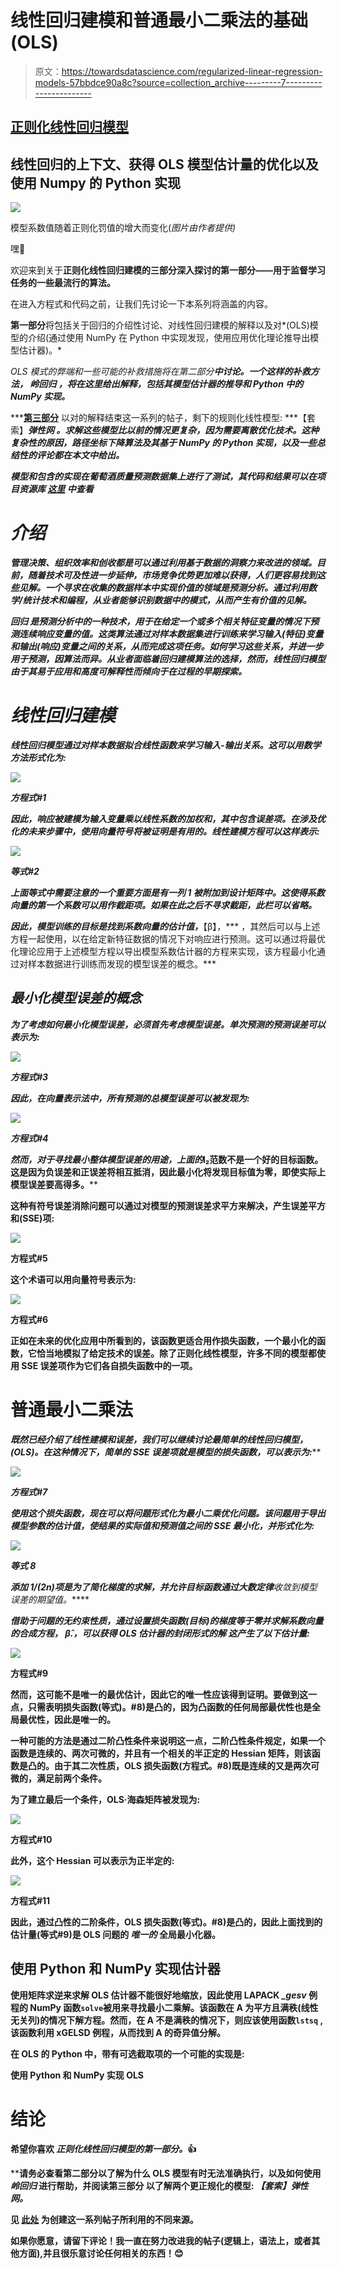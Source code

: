 # 线性回归建模和普通最小二乘法的基础(OLS)

> 原文：<https://towardsdatascience.com/regularized-linear-regression-models-57bbdce90a8c?source=collection_archive---------7----------------------->

## [正则化线性回归模型](https://towardsdatascience.com/tagged/regularized-regression)

## 线性回归的上下文、获得 OLS 模型估计量的优化以及使用 Numpy 的 Python 实现

![](img/7ce4a3da3cb20c419d05479300db59bd.png)

模型系数值随着正则化罚值的增大而变化(*图片由作者提供)*

嘿👋

欢迎来到关于**正则化线性回归建模的三部分深入探讨的第一部分——**用于监督学习任务的一些最流行的算法**。**

在进入方程式和代码之前，让我们先讨论一下本系列将涵盖的内容。

**第一部分**将包括关于回归的介绍性讨论、对线性回归建模的解释以及对*(OLS)模型的介绍(通过使用 NumPy 在 Python 中实现发现，使用应用优化理论推导出模型估计器)。*

*OLS 模式的弊端和一些可能的补救措施将在第二部分[](/regularized-linear-regression-models-44572e79a1b5)**中讨论。一个这样的补救方法， ***岭回归*** ，将在这里给出解释，包括其模型估计器的推导和 Python 中的 NumPy 实现。***

***[**第三部分**](/regularized-linear-regression-models-dcf5aa662ab9) 以对的解释结束这一系列的帖子，剩下的规则化线性模型: ***【套索】******弹性网*** 。求解这些模型比以前的情况更复杂，因为需要离散优化技术。这种复杂性的原因，*路径坐标下降*算法及其基于 NumPy 的 Python 实现，以及一些总结性的评论都在本文中给出。***

***模型和包含的实现在葡萄酒质量预测数据集上进行了测试，其代码和结果可以在项目资源库 [**这里**](http://github.com/wyattowalsh/regularized-linear-regression-deep-dive) 中查看***

# ***介绍***

***管理决策、组织效率和创收都是可以通过利用基于数据的洞察力来改进的领域。目前，随着技术可及性进一步延伸，市场竞争优势更加难以获得，人们更容易找到这些见解。一个寻求在收集的数据样本中实现价值的领域是预测分析。通过利用数学/统计技术和编程，从业者能够识别数据中的模式，从而产生有价值的见解。***

******回归*** 是预测分析中的一种技术，用于在给定一个或多个相关特征变量的情况下预测连续响应变量的值。这类算法通过对样本数据集进行训练来学习输入(特征)变量和输出(响应)变量之间的关系，从而完成这项任务。如何学习这些关系，并进一步用于预测，因算法而异。从业者面临着回归建模算法的选择，然而，线性回归模型由于其易于应用和高度可解释性而倾向于在过程的早期探索。***

# ***线性回归建模***

***线性回归模型通过对样本数据拟合线性函数来学习输入-输出关系。这可以用数学方法形式化为:***

***![](img/e4429716c11412ed57a35e846f940229.png)***

***方程式#1***

***因此，响应被建模为输入变量乘以线性系数的加权和，其中包含误差项。在涉及优化的未来步骤中，使用向量符号将被证明是有用的。线性建模方程可以这样表示:***

***![](img/e4f20113f9c1c6e92ac3e65c8327b2a1.png)***

***等式#2***

***上面等式中需要注意的一个重要方面是有一列 **1** 被附加到设计矩阵中。这使得系数向量的第一个系数可以用作截距项。如果在此之后不寻求截距，此栏可以省略。***

***因此，模型训练的目标是找到系数向量的估计值，***【β̂】，*** ，其然后可以与上述方程一起使用，以在给定新特征数据的情况下对响应进行预测。这可以通过将最优化理论应用于上述模型方程以导出模型系数估计器的方程来实现，该方程最小化通过对样本数据进行训练而发现的模型误差的概念。***

## ***最小化模型误差的概念***

***为了考虑如何最小化模型误差，必须首先考虑模型误差。单次预测的预测误差可以表示为:***

***![](img/431ce66d868e9df5a0ae16e0f1676cf0.png)***

***方程式#3***

***因此，在向量表示法中，所有预测的总模型误差可以被发现为:***

***![](img/7623fe4ed7db0873ed945e8bd086e6a6.png)***

***方程式#4***

***然而，对于寻找最小整体模型误差的用途，上面的*l₂范数不是一个好的目标函数。这是因为负误差和正误差将相互抵消，因此最小化将发现目标值为零，即使实际上模型误差要高得多。****

****这种有符号误差消除问题可以通过对模型的预测误差求平方来解决，产生误差平方和(SSE)项:****

****![](img/fa6aa66e8a0de075162236d311cde35f.png)****

****方程式#5****

****这个术语可以用向量符号表示为:****

****![](img/ba889fb076cb421c2c4066079fe0e489.png)****

****方程式#6****

****正如在未来的优化应用中所看到的，该函数更适合用作**损失函数**，一个最小化的函数，它恰当地模拟了给定技术的误差。除了正则化线性模型，许多不同的模型都使用 SSE 误差项作为它们各自损失函数中的一项。****

# ******普通最小二乘法******

****既然已经介绍了线性建模和误差，我们可以继续讨论最简单的线性回归模型，*(OLS)。在这种情况下，简单的 SSE 误差项就是模型的损失函数，可以表示为:*****

*****![](img/52849abde3af0f1855b5c206a4659805.png)*****

*****方程式#7*****

*****使用这个损失函数，现在可以将问题形式化为*最小二乘*优化问题。该问题用于导出模型参数*的估计值，使结果的实际值和预测值之间的 SSE 最小化，并形式化为:******

*****![](img/5114cb89a47ec20d7d2903f84753aa24.png)*****

*****等式 8*****

*****添加 1/(2n)项是为了简化梯度的求解，并允许目标函数通过**大数定律**收敛到模型误差的期望值。*****

*****借助于问题的无约束性质，通过设置损失函数(目标)的梯度等于零并求解系数向量的合成方程， ***β̂.，可以获得 OLS 估计器的封闭形式的解*** 这产生了以下估计量:*****

****![](img/88a5a747f8a390203adfd19ea5c7ddbf.png)****

****方程式#9****

****然而，这可能不是唯一的最优估计，因此它的唯一性应该得到证明。要做到这一点，只需表明损失函数(等式)。#8)是凸的，因为凸函数的任何局部最优性也是全局最优性，因此是唯一的。****

****一种可能的方法是通过二阶凸性条件来说明这一点，二阶凸性条件规定，如果一个函数是连续的、两次可微的，并且有一个相关的半正定的 Hessian 矩阵，则该函数是凸的。由于其二次性质，OLS 损失函数(方程式。#8)既是连续的又是两次可微的，满足前两个条件。****

****为了建立最后一个条件，OLS·海森矩阵被发现为:****

****![](img/c162581cf29ad6b9b16950a13e4f4ade.png)****

****方程式#10****

****此外，这个 Hessian 可以表示为正半定的:****

****![](img/55f6bf2bf9e2d3d559ffe135d963a1f2.png)****

****方程式#11****

****因此，通过凸性的二阶条件，OLS 损失函数(等式)。#8)是凸的，因此上面找到的估计量(等式#9)是 OLS 问题的 ***唯一的*** 全局最小化器。****

## ****使用 Python 和 NumPy 实现估计器****

****使用矩阵求逆来求解 OLS 估计器不能很好地缩放，因此使用 LAPACK *_gesv* 例程的 NumPy 函数`solve`被用来寻找最小二乘解。该函数在 A 为平方且满秩(线性无关列)的情况下解方程。然而，在 A 不是满秩的情况下，则应该使用函数`lstsq` ,该函数利用 xGELSD 例程，从而找到 A 的奇异值分解。****

****在 OLS 的 Python 中，带有可选截取项的一个可能的实现是:****

****使用 Python 和 NumPy 实现 OLS****

# ******结论******

****希望你喜欢 ***正则化线性回归模型的第一部分。*👍******

****请务必查看第二部分[](/regularized-linear-regression-models-44572e79a1b5)**以了解为什么 OLS 模型有时无法准确执行，以及如何使用 ***岭回归*** 进行帮助，并阅读第三部分 以了解两个更正规化的模型: ***【套索】****弹性网。***********

****见 [**此处**](https://github.com/wyattowalsh/regularized-linear-regression-deep-dive/blob/master/SOURCES.md) 为创建这一系列帖子所利用的不同来源。****

****如果你愿意，请留下评论！我一直在努力改进我的帖子(逻辑上，语法上，或者其他方面),并且很乐意讨论任何相关的东西！😊****